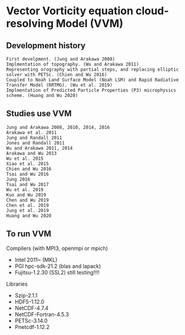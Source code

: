 Vector Vorticity equation cloud-resolving Model (VVM)
=====================================================

Development history
-------------------
    First develpment. (Jung and Arakawa 2008) 
    Implmentation of topography. (Wu and Arakawa 2011)
    Representing orography with partial steps, and replacing elliptic solver with PETSc. (Chien and Wu 2016)
    Coupled to Noah Land Surface Model (Noah LSM) and Rapid Radiative Transfer Model (RRTMG). (Wu et al. 2019)
    Implmentation of Predicted Particle Properties (P3) microphysics scheme. (Huang and Wu 2020)


Studies use VVM
---------------
    Jung and Arakawa 2008, 2010, 2014, 2016
    Arakawa et al. 2011
    Jung and Randall 2011
    Jones and Randall 2011
    Wu and Arakawa 2011, 2014
    Arakawa and Wu 2013
    Wu et al. 2015
    Xiao et al. 2015 
    Chien and Wu 2016
    Tsai and Wu 2016
    Jung 2016
    Tsai and Wu 2017
    Wu et al. 2019
    Kuo and Wu 2019
    Chen and Wu 2019
    Chen et al. 2019
    Jung et al. 2019
    Huang and Wu 2020
     

To run VVM 
----------
  Compilers (with MPI3, openmpi or mpich)
   * Intel 2011~ (MKL)
   * PGI hpc-sdk-21.2 (blas and lapack)
   * Fujitsu-1.2.30 (SSL2)  still testing!!!!

  Libraries
   * Szip-2.1.1
   * HDF5-1.12.0
   * NetCDF-4.7.4
   * NetCDF-Fortran-4.5.3
   * PETSc-3.14.0
   * Pnetcdf-1.12.2
 


